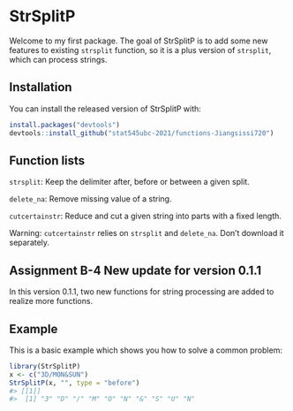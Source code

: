 
<!-- README.md is generated from README.Rmd. Please edit that file -->

# StrSplitP

<!-- badges: start -->
<!-- badges: end -->

Welcome to my first package. The goal of StrSplitP is to add some new
features to existing `strsplit` function, so it is a plus version of
`strsplit`, which can process strings.

## Installation

You can install the released version of StrSplitP with:

``` r
install.packages("devtools")
devtools::install_github("stat545ubc-2021/functions-Jiangsissi720")
```

## Function lists

`strsplit`: Keep the delimiter after, before or between a given split.

`delete_na`: Remove missing value of a string.

`cutcertainstr`: Reduce and cut a given string into parts with a fixed
length.

Warning: `cutcertainstr` relies on `strsplit` and `delete_na`. Don’t
download it separately.

## Assignment B-4 New update for version 0.1.1

In this version 0.1.1, two new functions for string processing are added
to realize more functions.

## Example

This is a basic example which shows you how to solve a common problem:

``` r
library(StrSplitP)
x <- c("3D/MON&SUN")
StrSplitP(x, "", type = "before")
#> [[1]]
#>  [1] "3" "D" "/" "M" "O" "N" "&" "S" "U" "N"
```

